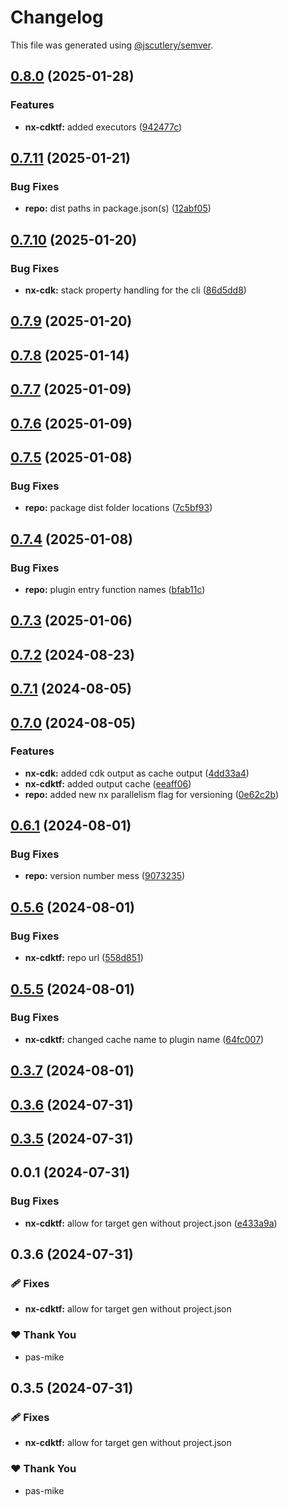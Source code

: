 # Changelog

This file was generated using [@jscutlery/semver](https://github.com/jscutlery/semver).

## [0.8.0](https://github.com/plastic-ant/packages/compare/nx-cdktf@0.7.11...nx-cdktf@0.8.0) (2025-01-28)


### Features

* **nx-cdktf:** added executors ([942477c](https://github.com/plastic-ant/packages/commit/942477c56d98014a6a9c81e21a3608af82791c5c))

## [0.7.11](https://github.com/plastic-ant/packages/compare/nx-cdktf@0.7.10...nx-cdktf@0.7.11) (2025-01-21)


### Bug Fixes

* **repo:** dist paths in package.json(s) ([12abf05](https://github.com/plastic-ant/packages/commit/12abf05216cda9b4de78324f0c895947b52f245c))

## [0.7.10](https://github.com/plastic-ant/packages/compare/nx-cdktf@0.7.9...nx-cdktf@0.7.10) (2025-01-20)


### Bug Fixes

* **nx-cdk:** stack property handling for the cli ([86d5dd8](https://github.com/plastic-ant/packages/commit/86d5dd8d674fdd39a4bbe23feeab685f38b8aef1))

## [0.7.9](https://github.com/plastic-ant/packages/compare/nx-cdktf@0.7.8...nx-cdktf@0.7.9) (2025-01-20)

## [0.7.8](https://github.com/plastic-ant/packages/compare/nx-cdktf@0.7.7...nx-cdktf@0.7.8) (2025-01-14)

## [0.7.7](https://github.com/plastic-ant/packages/compare/nx-cdktf@0.7.6...nx-cdktf@0.7.7) (2025-01-09)

## [0.7.6](https://github.com/plastic-ant/packages/nx-cdktf/compare/nx-cdktf@0.7.5...nx-cdktf@0.7.6) (2025-01-09)

## [0.7.5](https://github.com/plastic-ant/packages/compare/nx-cdktf@0.7.4...nx-cdktf@0.7.5) (2025-01-08)


### Bug Fixes

* **repo:** package dist folder locations ([7c5bf93](https://github.com/plastic-ant/packages/commit/7c5bf93c8f7a7627e4519908c82de712056cf42b))

## [0.7.4](https://github.com/plastic-ant/packages/compare/nx-cdktf@0.7.3...nx-cdktf@0.7.4) (2025-01-08)


### Bug Fixes

* **repo:** plugin entry function names ([bfab11c](https://github.com/plastic-ant/packages/commit/bfab11c76f377adf1713711877fa89bfa530d0e1))

## [0.7.3](https://github.com/plastic-ant/packages/compare/nx-cdktf@0.7.2...nx-cdktf@0.7.3) (2025-01-06)

## [0.7.2](https://github.com/plastic-ant/packages/compare/nx-cdktf@0.7.1...nx-cdktf@0.7.2) (2024-08-23)

## [0.7.1](https://github.com/plastic-ant/packages/compare/nx-cdktf@0.7.0...nx-cdktf@0.7.1) (2024-08-05)

## [0.7.0](https://github.com/plastic-ant/packages/compare/nx-cdktf@0.6.1...nx-cdktf@0.7.0) (2024-08-05)


### Features

* **nx-cdk:** added cdk output as cache output ([4dd33a4](https://github.com/plastic-ant/packages/commit/4dd33a474ddc83ed17c189973a239b5660769e57))
* **nx-cdktf:** added output cache ([eeaff06](https://github.com/plastic-ant/packages/commit/eeaff06c5dba1a6d05780a8b6e8df4485aa01bb6))
* **repo:** added new nx parallelism flag for versioning ([0e62c2b](https://github.com/plastic-ant/packages/commit/0e62c2b707c848e29575d375347db7c76dc331b9))

## [0.6.1](https://github.com/plastic-ant/packages/compare/nx-cdktf@0.6.0...nx-cdktf@0.6.1) (2024-08-01)


### Bug Fixes

* **repo:** version number mess ([9073235](https://github.com/plastic-ant/packages/commit/9073235aed6b2508f424eca65e62167495d63fbd))

## [0.5.6](https://github.com/plastic-ant/packages/compare/nx-cdktf@0.5.5...nx-cdktf@0.5.6) (2024-08-01)


### Bug Fixes

* **nx-cdktf:** repo url ([558d851](https://github.com/plastic-ant/packages/commit/558d8517f710826fad945bf367fdb67be65c8f3f))

## [0.5.5](https://github.com/plastic-ant/packages/compare/nx-cdktf@0.5.4...nx-cdktf@0.5.5) (2024-08-01)


### Bug Fixes

* **nx-cdktf:** changed cache name to plugin name ([64fc007](https://github.com/plastic-ant/packages/commit/64fc007feff847faa93ade0116fdc7ac5e89b810))

## [0.3.7](https://github.com/plastic-ant/nx-cdktf/compare/nx-cdktf@0.3.6...nx-cdktf@0.3.7) (2024-08-01)

## [0.3.6](https://github.com/plastic-ant/nx-cdktf/compare/nx-cdktf@0.3.5...nx-cdktf@0.3.6) (2024-07-31)

## [0.3.5](https://github.com/plastic-ant/nx-cdktf/compare/nx-cdktf@0.3.4...nx-cdktf@0.3.5) (2024-07-31)

## 0.0.1 (2024-07-31)


### Bug Fixes

* **nx-cdktf:** allow for target gen without project.json ([e433a9a](https://github.com/plastic-ant/nx-cdktf/commit/e433a9a66d1821799648c7b26d0ec5232cac83b7))

## 0.3.6 (2024-07-31)


### 🩹 Fixes

- **nx-cdktf:** allow for target gen without project.json


### ❤️  Thank You

- pas-mike

## 0.3.5 (2024-07-31)


### 🩹 Fixes

- **nx-cdktf:** allow for target gen without project.json


### ❤️  Thank You

- pas-mike